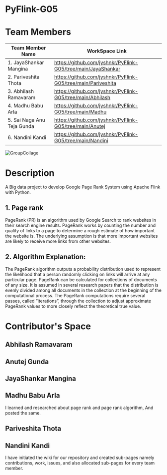 # PyFlink-G05

# Team Members
| Team Member Name           | WorkSpace Link
| ---------------------------|-------------------------|
| 1. JayaShankar Mangina     |https://github.com/jyshnkr/PyFlink-G05/tree/main/JayaShankar                 |
| 2. Pariveshita Thota       |https://github.com/jyshnkr/PyFlink-G05/tree/main/Pariveshita                 |
| 3. Abhilash Ramavaram      |https://github.com/jyshnkr/PyFlink-G05/tree/main/Abhilash                    |
| 4. Madhu Babu Arla         |https://github.com/jyshnkr/PyFlink-G05/tree/main/Madhu                       |
| 5. Sai Naga Anu Teja Gunda |https://github.com/jyshnkr/PyFlink-G05/tree/main/Anutej                      |   
| 6. Nandini Kandi           |https://github.com/jyshnkr/PyFlink-G05/tree/main/Nandini                     |

![GroupCollage](https://user-images.githubusercontent.com/77635770/160168682-61663fb8-2c84-4ed7-8c64-f7e6310d3474.jpeg)

# Description                         
                         
A Big data project to develop Google Page Rank System using Apache Flink with Python.

## 1. Page rank

PageRank (PR) is an algorithm used by Google Search to rank websites in their search engine results. PageRank works by counting the number and quality of links to a page to determine a rough estimate of how important the website is. The underlying assumption is that more important websites are likely to receive more links from other websites.

## 2. Algorithm Explanation:

The PageRank algorithm outputs a probability distribution used to represent the likelihood that a person randomly clicking on links will arrive at any particular page. PageRank can be calculated for collections of documents of any size. It is assumed in several research papers that the distribution is evenly divided among all documents in the collection at the beginning of the computational process. The PageRank computations require several passes, called “iterations”, through the collection to adjust approximate PageRank values to more closely reflect the theoretical true value.

# Contributor's Space

## Abhilash Ramavaram

## Anutej Gunda

## JayaShankar Mangina

## Madhu Babu Arla

I learned and researched about page rank and page rank algorithm, And posted the same.

## Pariveshita Thota


## Nandini Kandi

I have initiated the wiki for our repository and created sub-pages namely contributions, work, issues, and also allocated sub-pages for every team member.
